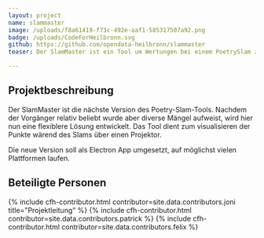 ```yaml
---
layout: project
name: slammaster
image: /uploads/f8a61419-f73c-492e-aaf1-585317507a92.png
badge: /uploads/CodeForHeilbronn.svg
github: https://github.com/opendata-heilbronn/slammaster
teaser: Der SlamMaster ist ein Tool um Wertungen bei einem PoetrySlam zu visualisieren. Initial mit dem Popbüro Heilbronn für den BW-Slam 2016 entwickelt, ist er schnell relativ bekannt geworden.

---
```


## Projektbeschreibung

Der SlamMaster ist die nächste Version des Poetry-Slam-Tools. Nachdem der Vorgänger relativ beliebt wurde aber diverse Mängel aufweist, wird hier nun eine flexiblere Lösung entwickelt.
Das Tool dient zum visualisieren der Punkte wärend des Slams über einen Projektor.

Die neue Version soll als Electron App umgesetzt, auf möglichst vielen Plattformen laufen.

## Beteiligte Personen

<div class="cfh-cards">
    {% include cfh-contributor.html contributor=site.data.contributors.joni title="Projektleitung" %}
    {% include cfh-contributor.html contributor=site.data.contributors.patrick %}
    {% include cfh-contributor.html contributor=site.data.contributors.felix %}
</div>

